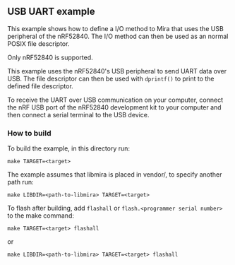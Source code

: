 ## USB UART example
This example shows how to define a I/O method to Mira that uses the USB peripheral of the nRF52840. The I/O method can then be used as an normal POSIX file descriptor. 

Only nRF52840 is supported.

This example uses the nRF52840's USB peripheral to send UART data over USB. The file descriptor can then be used with `dprintf()` to print to the defined file descriptor.

To receive the UART over USB communication on your computer, connect the nRF USB port of the nRF52840 development kit to your computer and then connect a serial terminal to the USB device.

### How to build
To build the example, in this directory run:
```
make TARGET=<target>
```
The example assumes that libmira is placed in vendor/, to specify another path run:
```
make LIBDIR=<path-to-libmira> TARGET=<target>
```

To flash after building, add `flashall` or `flash.<programmer serial number>` to the make command:
```
make TARGET=<target> flashall
``````
or
```
make LIBDIR=<path-to-libmira> TARGET=<target> flashall
```